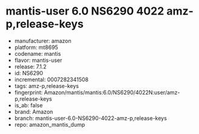 # mantis-user 6.0 NS6290 4022 amz-p,release-keys
- manufacturer: amazon
- platform: mt8695
- codename: mantis
- flavor: mantis-user
- release: 7.1.2
- id: NS6290
- incremental: 0007282341508
- tags: amz-p,release-keys
- fingerprint: Amazon/mantis/mantis:6.0/NS6290/4022N:user/amz-p,release-keys
- is_ab: false
- brand: Amazon
- branch: mantis-user-6.0-NS6290-4022-amz-p,release-keys
- repo: amazon_mantis_dump
